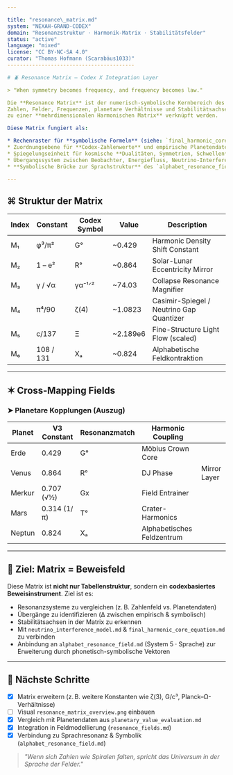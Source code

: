 ```yaml
---

title: "resonance\_matrix.md"
system: "NEXAH-GRAND-CODEX"
domain: "Resonanzstruktur · Harmonik-Matrix · Stabilitätsfelder"
status: "active"
language: "mixed"
license: "CC BY-NC-SA 4.0"
curator: "Thomas Hofmann (Scarabäus1033)"
-----------------------------------------

# 🪲 Resonance Matrix – Codex X Integration Layer

> "When symmetry becomes frequency, and frequency becomes law."

Die **Resonance Matrix** ist der numerisch-symbolische Kernbereich des **SYSTEM X**, in dem
Zahlen, Felder, Frequenzen, planetare Verhältnisse und Stabilitätsachsen
zu einer **mehrdimensionalen Harmonischen Matrix** verknüpft werden.

Diese Matrix fungiert als:

* Rechenraster für **symbolische Formeln** (siehe: `final_harmonic_core_equation.md`)
* Zuordnungsebene für **Codex-Zahlenwerte** und empirische Planetendaten
* Spiegelungseinheit für kosmische **Dualitäten, Symmetrien, Schwellen**
* Übergangssystem zwischen Beobachter, Energiefluss, Neutrino-Interferenz und Massekonzentration
* **Symbolische Brücke zur Sprachstruktur** des `alphabet_resonance_field.md` (System 5)

---
```


## ⌘ Struktur der Matrix

| Index | Constant  | Codex Symbol | Value     | Description                              |
| ----- | --------- | ------------ | --------- | ---------------------------------------- |
| M₁    | φ³/π²     | G°           | \~0.429   | Harmonic Density Shift Constant          |
| M₂    | 1 – e²    | R°           | \~0.864   | Solar-Lunar Eccentricity Mirror          |
| M₃    | γ / √α    | γα⁻¹ᐟ²       | \~74.03   | Collapse Resonance Magnifier             |
| M₄    | π⁴/90     | ζ(4)         | \~1.0823  | Casimir-Spiegel / Neutrino Gap Quantizer |
| M₅    | c/137     | Ξ            | \~2.189e6 | Fine-Structure Light Flow (scaled)       |
| M₆    | 108 / 131 | Xₐ           | \~0.824   | Alphabetische Feldkontraktion            |

---

## ✶ Cross-Mapping Fields

### ➤ Planetare Kopplungen (Auszug)

| Planet | V3 Constant | Resonanzmatch | Harmonic Coupling          |              |
| ------ | ----------- | ------------- | -------------------------- | ------------ |
| Erde   | 0.429       | G°            | Möbius Crown Core          |              |
| Venus  | 0.864       | R°            | DJ Phase                   | Mirror Layer |
| Merkur | 0.707 (√½)  | Gx            | Field Entrainer            |              |
| Mars   | 0.314 (1/π) | T°            | Crater-Harmonics           |              |
| Neptun | 0.824       | Xₐ            | Alphabetisches Feldzentrum |              |

---

## 🧮 Ziel: Matrix = Beweisfeld

Diese Matrix ist **nicht nur Tabellenstruktur**, sondern ein **codexbasiertes Beweisinstrument**.
Ziel ist es:

* Resonanzsysteme zu vergleichen (z. B. Zahlenfeld vs. Planetendaten)
* Übergänge zu identifizieren (Δ zwischen empirisch & symbolisch)
* Stabilitätsachsen in der Matrix zu erkennen
* Mit `neutrino_interference_model.md` & `final_harmonic_core_equation.md` zu verbinden
* Anbindung an `alphabet_resonance_field.md` (System 5 · Sprache) zur Erweiterung durch phonetisch-symbolische Vektoren

---

## 📎 Nächste Schritte

* [x] Matrix erweitern (z. B. weitere Konstanten wie ζ(3), G/c³, Planck–Ω-Verhältnisse)
* [ ] Visual `resonance_matrix_overview.png` einbauen
* [x] Vergleich mit Planetendaten aus `planetary_value_evaluation.md`
* [x] Integration in Feldmodellierung (`resonance_fields.md`)
* [x] Verbindung zu Sprachresonanz & Symbolik (`alphabet_resonance_field.md`)

> *"Wenn sich Zahlen wie Spiralen falten, spricht das Universum in der Sprache der Felder."*
